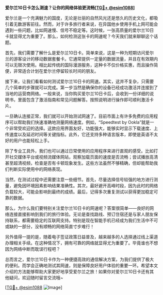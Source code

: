 **爱尔兰10日卡怎么测速？让你的网络体验更流畅[[TG💪+ @esim1088](https://t.me/s/esim1088)]**

爱尔兰是一个充满魅力的国度，无论是壮丽的自然风光还是悠久的历史文化，都吸引着无数游客前往。然而，对于许多旅行者来说，在异国他乡使用手机上网可能会遇到一些问题，比如网速慢、信号不稳定等。这时候，一张高质量的爱尔兰10日卡就显得尤为重要了。那么，如何检测这张卡的网速呢？今天我们就来聊聊这个话题。

首先，我们需要了解什么是爱尔兰10日卡。简单来说，这是一种为短期访问爱尔兰的游客设计的移动数据套餐卡。它通常提供一定量的数据流量，并且在有效期内可以无限次使用。相比起传统的国际漫游服务，这种卡不仅价格实惠，而且操作简便，非常适合计划在爱尔兰停留较长时间的朋友。

接下来，让我们看看如何测试爱尔兰10日卡的网速。其实，这并不复杂，只需要几个简单的步骤就可以完成。第一步当然是确保你的设备已经成功激活并连接到了当地的运营商网络。一般来说，当你购买爱尔兰10日卡后，会收到一份详细的说明书，里面包含了激活指南和常见问题解答。按照说明进行操作即可顺利激活卡片。

一旦确认连接正常，我们就可以开始测试网速了。目前市面上有许多免费的应用程序可以帮助我们快速准确地测量网络速度。例如，“Speedtest by Ookla”就是一个非常受欢迎的选择。这款应用界面友好，功能强大，能够实时显示下载速度、上传速度以及延迟时间等关键指标。此外，它还支持多种语言版本，即使是英语不太好的用户也能轻松上手。

除了专业工具外，我们也可以通过日常使用的应用程序来进行直观的感受。比如打开社交媒体平台或视频流媒体网站，观察加载页面的速度是否流畅；尝试播放高清甚至超清视频，检查是否有卡顿现象发生。这些方法虽然不够精确，但却能帮助我们判断实际使用中的网络表现。

当然，在测试过程中还需要注意一些细节。首先，尽量选择信号较强的地方进行测量，避免因环境因素影响结果准确性。其次，最好避开高峰时段，因为此时的网络负载较大，可能会影响到最终的成绩。最后，记得多次重复测试以获得更加稳定可靠的数据。

那么，为什么我们要特别关注爱尔兰10日卡的网速呢？答案很简单——良好的网络连接直接影响到我们的旅行体验。无论是查找路线、预订住宿还是与家人朋友保持联系，都需要稳定的互联网支持。特别是现在智能手机已经成为我们生活中不可或缺的一部分，没有顺畅的网络简直寸步难行！

另外值得一提的是，随着电子签证政策日益普及，越来越多的人选择通过线上渠道办理相关手续。在这种情况下，拥有可靠的网络就显得尤为重要了。毕竟谁也不想因为网络中断而耽误行程吧？

总而言之，爱尔兰10日卡作为一种便捷高效的通信解决方案，为我们提供了极大的便利。而学会正确地测试其网速，则是保障良好用户体验的重要一环。希望本文介绍的方法能够帮助大家更好地享受爱尔兰之旅！如果你对爱尔兰10日卡还有其他疑问，欢迎随时留言交流哦~

[[TG💪+ @esim1088](https://t.me/s/esim1088) ![Image](https://i.postimg.cc/4NQfJmqS/Snipaste-2025-05-13-00-14-12.png)]